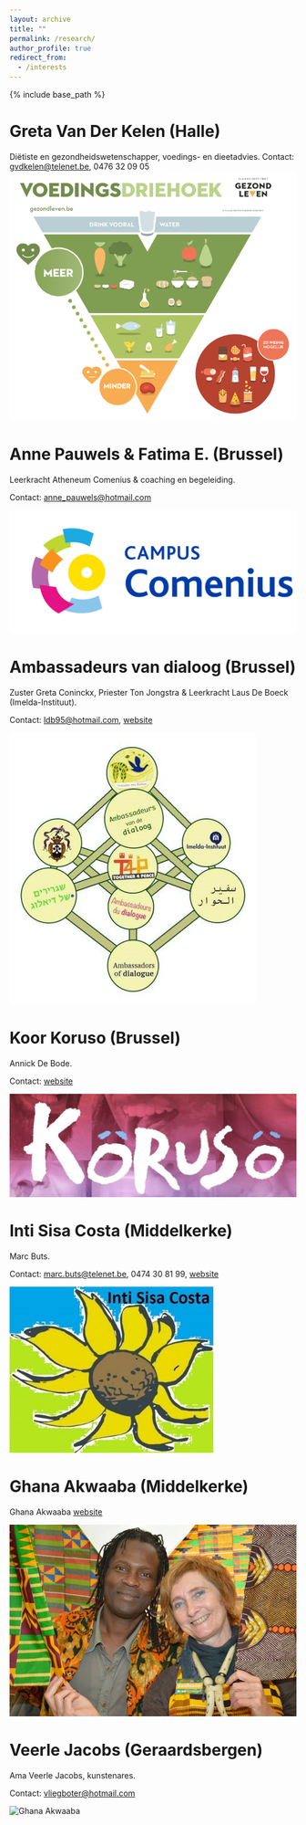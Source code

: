 ```yaml
---
layout: archive
title: ""
permalink: /research/
author_profile: true
redirect_from:
  - /interests
---
```


{% include base_path %}
  
Greta Van Der Kelen (Halle)
======
Diëtiste en gezondheidswetenschapper, voedings- en dieetadvies. Contact: gvdkelen@telenet.be, 0476 32 09 05    
![Voedingsdriehoek](/images/voedingsdriehoek.png "Voedingsdriehoek")

Anne Pauwels & Fatima E. (Brussel)
======
Leerkracht Atheneum Comenius & coaching en begeleiding. 

Contact: anne_pauwels@hotmail.com

![Logo Campus Comenius](/images/LogoCampusComenius_web.png)

Ambassadeurs van dialoog (Brussel)
======
Zuster Greta Coninckx, Priester Ton Jongstra &  Leerkracht Laus De Boeck (Imelda-Instituut). 

Contact: ldb95@hotmail.com, [website](amb-dialogue.be)

![Logo ambassadeurs van dialoog](/images/ambassadeurs%20van%20dialoog%20-%20kopie%20(2).jpg)


Koor Koruso (Brussel)
=======
Annick De Bode.

Contact: [website](https://www.facebook.com/koorkhttps://github.com/cooking-classes/cooking-classes.github.io/blob/master/images/plant.pngoruso)

![Banner Koor Koruso](/images/koruso.jpg)

Inti Sisa Costa (Middelkerke)
======
Marc Buts. 

Contact: marc.buts@telenet.be, 0474 30 81 99, [website](intisisacosta.blogspot.com)

![Logo Inti Sisa Costa](/images/inti%20sisa%20costa.jpg)


Ghana Akwaaba (Middelkerke)
======
Ghana Akwaaba [website](https://www.middelkerke.be/nl/welzijn-en-samenleven/ontwikkelingssamenwerking/projecten/ghana-akwaaba)

![Ghana Akwaaba](/images/ghana.jpg)

Veerle Jacobs (Geraardsbergen)
======
Ama Veerle Jacobs, kunstenares. 

Contact: vliegboter@hotmail.com

![Ghana Akwaaba](/images/plant.png.)


